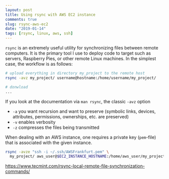 ```yaml
---
layout: post
title: Using rsync with AWS EC2 instance
comments: true
slug: rsync-aws-ec2
date: "2019-01-14"
tags: [rsync, linux, aws, ssh]
---
```


`rsync` is an extremely useful utility for synchronizing files between remote computers. It is the primary tool I use to deploy code to target such as servers, Raspberry Pies, or other remote Linux machines. In the simplest case, the workflow is as follows:

```bash
# upload everything in directory my_project to the remote host
rsync -avz my_project/ username@hostname:/home/username/my_project/

# donwload
...

```

If you look at the documentation via `man rsync`, the classic `-avz` option 

* `-a` you want recursion and want to preserve (symbolic links, devices, attributes, permissions, ownerships,  etc.  are  preserved)
* `-v` enables verbosity
* `-z` compresses the files being transmitted

When dealing with an AWS instance, one requires a private key (`pem`-file) that is associated with the given instance. 

```bash
rsync -avze "ssh -i ~/.ssh/AWSFrankfurt.pem" \
  my_project/ aws_user@$EC2_INSTANCE_HOSTNAME:/home/aws_user/my_project/
```

https://www.tecmint.com/rsync-local-remote-file-synchronization-commands/